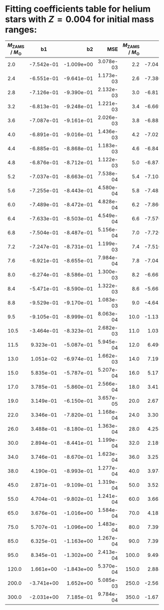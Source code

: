 # Fitting coefficients table for helium stars with  $Z=0.004$  for initial mass ranges: 

| $M_{\text{ZAMS}}$ / $M_{\odot}$  |  b1  | b2   | MSE  |   $M_{\text{ZAMS}}$ / $M_{\odot}$   |  b1 |  b2 |  MSE | 
| ------------------|:-------------:| ----:|----:|------:|------:|-------:|-------:|
| 2.0 |  -7.542e-01 |  -1.009e+00 |  3.078e-03 |  2.2 |  -7.045e-01 |  -9.917e-01 |  1.979e-03 | 
| 2.4 |  -6.551e-01 |  -9.641e-01 |  1.173e-03 |  2.6 |  -7.380e-01 |  -9.378e-01 |  3.374e-03 | 
| 2.8 |  -7.126e-01 |  -9.390e-01 |  2.132e-03 |  3.0 |  -6.817e-01 |  -9.324e-01 |  1.509e-03 | 
| 3.2 |  -6.813e-01 |  -9.248e-01 |  1.221e-03 |  3.4 |  -6.669e-01 |  -9.141e-01 |  9.022e-04 | 
| 3.6 |  -7.087e-01 |  -9.161e-01 |  2.026e-03 |  3.8 |  -6.882e-01 |  -9.108e-01 |  1.425e-03 | 
| 4.0 |  -6.891e-01 |  -9.016e-01 |  1.436e-03 |  4.2 |  -7.021e-01 |  -8.941e-01 |  1.493e-03 | 
| 4.4 |  -6.885e-01 |  -8.868e-01 |  1.183e-03 |  4.6 |  -6.845e-01 |  -8.707e-01 |  1.337e-03 | 
| 4.8 |  -6.876e-01 |  -8.712e-01 |  1.122e-03 |  5.0 |  -6.878e-01 |  -8.816e-01 |  1.358e-03 | 
| 5.2 |  -7.037e-01 |  -8.663e-01 |  7.538e-04 |  5.4 |  -7.104e-01 |  -8.563e-01 |  5.960e-04 | 
| 5.6 |  -7.255e-01 |  -8.443e-01 |  4.580e-04 |  5.8 |  -7.482e-01 |  -8.470e-01 |  5.546e-04 | 
| 6.0 |  -7.489e-01 |  -8.472e-01 |  4.828e-04 |  6.2 |  -7.866e-01 |  -8.508e-01 |  7.674e-04 | 
| 6.4 |  -7.633e-01 |  -8.503e-01 |  4.549e-04 |  6.6 |  -7.576e-01 |  -8.465e-01 |  3.594e-04 | 
| 6.8 |  -7.504e-01 |  -8.487e-01 |  5.156e-04 |  7.0 |  -7.720e-01 |  -8.694e-01 |  1.085e-03 | 
| 7.2 |  -7.247e-01 |  -8.731e-01 |  1.199e-03 |  7.4 |  -7.510e-01 |  -8.763e-01 |  9.014e-04 | 
| 7.6 |  -6.921e-01 |  -8.655e-01 |  7.984e-04 |  7.8 |  -7.042e-01 |  -8.735e-01 |  1.359e-03 | 
| 8.0 |  -6.274e-01 |  -8.586e-01 |  1.300e-03 |  8.2 |  -6.667e-01 |  -8.773e-01 |  1.694e-03 |
| 8.4 |  -5.471e-01 |  -8.590e-01 |  1.322e-03 |  8.6 |  -5.663e-01 |  -8.624e-01 |  1.288e-03 | 
| 8.8 |  -9.529e-01 |  -9.170e-01 |  1.083e-03 |  9.0 |  -4.642e-01 |  -8.528e-01 |  1.575e-03 | 
| 9.5 |  -9.105e-01 |  -8.999e-01 |  8.063e-04 |  10.0 |  -1.131e+00 |  -9.467e-01 |  1.421e-03 | 
| 10.5 |  -3.464e-01 |  -8.323e-01 |  2.682e-03 |  11.0 |  1.031e+00 |  -5.270e-01 |  1.772e-03 | 
| 11.5 |  9.323e-01 |  -5.087e-01 |  5.945e-04 |  12.0 |  6.496e-01 |  -5.879e-01 |  6.974e-04 | 
| 13.0 |  1.051e-02 |  -6.974e-01 |  1.662e-03 |  14.0 |  7.195e-01 |  -5.233e-01 |  3.114e-04 | 
| 15.0 |  5.835e-01 |  -5.787e-01 |  5.207e-04 |  16.0 |  5.175e-01 |  -5.670e-01 |  9.570e-04 | 
| 17.0 |  3.785e-01 |  -5.860e-01 |  2.566e-04 |  18.0 |  3.413e-01 |  -5.993e-01 |  4.758e-05 | 
| 19.0 |  3.149e-01 |  -6.150e-01 |  3.657e-05 |  20.0 |  2.677e-01 |  -6.389e-01 |  1.894e-05 | 
| 22.0 |  3.346e-01 |  -7.820e-01 |  1.168e-04 |  24.0 |  3.305e-01 |  -8.038e-01 |  1.753e-04 | 
| 26.0 |  3.488e-01 |  -8.180e-01 |  1.363e-04 |  28.0 |  4.254e-01 |  -8.360e-01 |  1.076e-04 | 
| 30.0 |  2.894e-01 |  -8.441e-01 |  1.199e-04 |  32.0 |  2.189e-01 |  -8.442e-01 |  1.213e-04 | 
| 34.0 |  3.746e-01 |  -8.670e-01 |  1.623e-04 |  36.0 |  3.257e-01 |  -8.840e-01 |  1.506e-04 | 
| 38.0 |  4.190e-01 |  -8.993e-01 |  1.277e-04 |  40.0 |  3.974e-01 |  -9.020e-01 |  2.985e-04 | 
| 45.0 |  2.871e-01 |  -9.109e-01 |  1.319e-04 |  50.0 |  3.528e-01 |  -9.374e-01 |  7.644e-05 | 
| 55.0 |  4.704e-01 |  -9.802e-01 |  1.241e-04 |  60.0 |  3.663e-01 |  -9.963e-01 |  1.344e-04 | 
| 65.0 |  3.676e-01 |  -1.016e+00 |  1.584e-04 |  70.0 |  4.187e-01 |  -1.045e+00 |  8.709e-05 |
| 75.0 |  5.707e-01 |  -1.096e+00 |  1.483e-04 |  80.0 |  7.399e-01 |  -1.170e+00 |  1.269e-04 | 
| 85.0 |  6.325e-01 |  -1.163e+00 |  1.267e-04 |  90.0 |  7.397e-01 |  -1.238e+00 |  1.894e-04 | 
| 95.0 |  8.345e-01 |  -1.302e+00 |  2.413e-04 |  100.0 |  9.494e-01 |  -1.379e+00 |  1.850e-04 | 
| 120.0 |  1.661e+00 |  -1.843e+00 |  5.370e-04 |  150.0 |  2.884e+00 |  -2.833e+00 |  1.577e-03 | 
| 200.0 |  -3.741e+00 |  1.652e+00 |  5.085e-03 |  250.0 |  -2.562e+00 |  1.011e+00 |  2.440e-03 | 
| 300.0 |  -2.031e+00 |  7.185e-01 |  9.784e-04 |  350.0 |  -1.673e+00 |  4.779e-01 |  5.556e-04 | 
      
